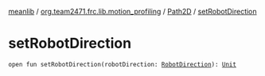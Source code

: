 [meanlib](../../index.md) / [org.team2471.frc.lib.motion_profiling](../index.md) / [Path2D](index.md) / [setRobotDirection](./set-robot-direction.md)

# setRobotDirection

`open fun setRobotDirection(robotDirection: `[`RobotDirection`](-robot-direction/index.md)`): `[`Unit`](https://kotlinlang.org/api/latest/jvm/stdlib/kotlin/-unit/index.html)